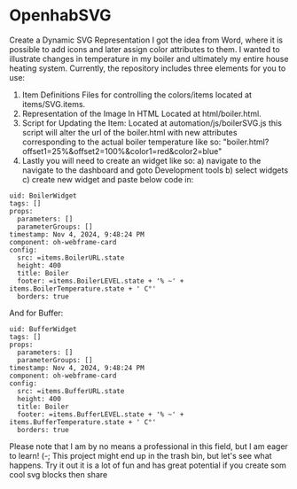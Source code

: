 # OpenhabSVG
Create a Dynamic SVG Representation
I got the idea from Word, where it is possible to add icons and later assign color attributes to them. I wanted to illustrate changes in temperature in my boiler and ultimately my entire house heating system. Currently, the repository includes three elements for you to use:

1) Item Definitions
   Files for controlling the colors/items located at items/SVG.items.
2) Representation of the Image In HTML
   Located at html/boiler.html.
4) Script for Updating the Item:
   Located at automation/js/boilerSVG.js
   this script will alter the url of the boiler.html with new attributes corresponding to the actual boiler temperature like so:
   "boiler.html?offset1=25%&offset2=100%&color1=red&color2=blue"
6) Lastly you will need to create an widget like so:
  a) navigate to the navigate to the dashboard and goto Development tools
  b) select widgets
  c) create new widget and paste below code in:
```
uid: BoilerWidget
tags: []
props:
  parameters: []
  parameterGroups: []
timestamp: Nov 4, 2024, 9:48:24 PM
component: oh-webframe-card
config:
  src: =items.BoilerURL.state
  height: 400
  title: Boiler
  footer: =items.BoilerLEVEL.state + '% ~' + items.BoilerTemperature.state + ' C°'
  borders: true
```
And for Buffer:
```
uid: BufferWidget
tags: []
props:
  parameters: []
  parameterGroups: []
timestamp: Nov 4, 2024, 9:48:24 PM
component: oh-webframe-card
config:
  src: =items.BufferURL.state
  height: 400
  title: Boiler
  footer: =items.BufferLEVEL.state + '% ~' + items.BufferTemperature.state + ' C°'
  borders: true
```

Please note that I am by no means a professional in this field, but I am eager to learn! (-; This project might end up in the trash bin, but let's see what happens.
Try it out it is a lot of fun and has great potential
if you create som cool svg blocks then share 
